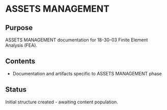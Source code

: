 # ASSETS MANAGEMENT

## Purpose
ASSETS MANAGEMENT documentation for 18-30-03 Finite Element Analysis (FEA).

## Contents
- Documentation and artifacts specific to ASSETS MANAGEMENT phase

## Status
Initial structure created - awaiting content population.

